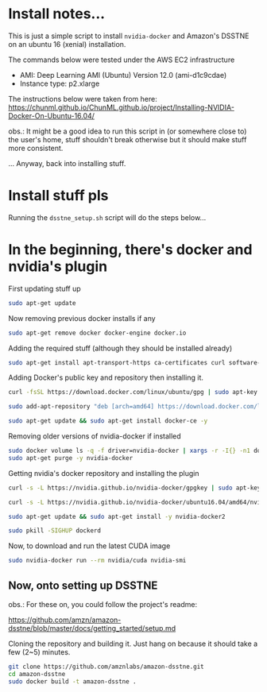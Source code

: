 # Install notes...
This is just a simple script to install `nvidia-docker` and Amazon's DSSTNE on an ubuntu 16 (xenial) installation.

The commands below were tested under the AWS EC2 infrastructure

*   AMI: Deep Learning AMI (Ubuntu) Version 12.0 (ami-d1c9cdae)
*   Instance type: p2.xlarge

The instructions below were taken from here: https://chunml.github.io/ChunML.github.io/project/Installing-NVIDIA-Docker-On-Ubuntu-16.04/

obs.: It might be a good idea to run this script in (or somewhere close to) the user's home, stuff shouldn't break otherwise but it should make stuff more consistent.

... Anyway, back into installing stuff.

# Install stuff pls
Running the `dsstne_setup.sh` script will do the steps below...


# In the beginning, there's docker and nvidia's plugin
First updating stuff up

```bash
sudo apt-get update
```
Now removing previous docker installs if any

```bash
sudo apt-get remove docker docker-engine docker.io
```

Adding the required stuff (although they should be installed already)

```bash
sudo apt-get install apt-transport-https ca-certificates curl software-properties-common
```

Adding Docker's public key and repository then installing it.

```bash
curl -fsSL https://download.docker.com/linux/ubuntu/gpg | sudo apt-key add -

sudo add-apt-repository "deb [arch=amd64] https://download.docker.com/linux/ubuntu $(lsb_release -cs) stable"

sudo apt-get update && sudo apt-get install docker-ce -y
```

Removing older versions of nvidia-docker if installed

```bash
sudo docker volume ls -q -f driver=nvidia-docker | xargs -r -I{} -n1 docker ps -q -a -f volume={} | xargs -r docker rm -f
sudo apt-get purge -y nvidia-docker
```

Getting nvidia's docker repository and installing the plugin

```bash
curl -s -L https://nvidia.github.io/nvidia-docker/gpgkey | sudo apt-key add -

curl -s -L https://nvidia.github.io/nvidia-docker/ubuntu16.04/amd64/nvidia-docker.list | sudo tee /etc/apt/sources.list.d/nvidia-docker.list

sudo apt-get update && sudo apt-get install -y nvidia-docker2

sudo pkill -SIGHUP dockerd
```

Now, to download and run the latest CUDA image

```bash
sudo nvidia-docker run --rm nvidia/cuda nvidia-smi
```

## Now, onto setting up DSSTNE
obs.: For these on, you could follow the project's readme:

https://github.com/amzn/amazon-dsstne/blob/master/docs/getting_started/setup.md

Cloning the repository and building it. Just hang on because it should take a few (2~5) minutes.

```bash
git clone https://github.com/amznlabs/amazon-dsstne.git
cd amazon-dsstne
sudo docker build -t amazon-dsstne .
```
